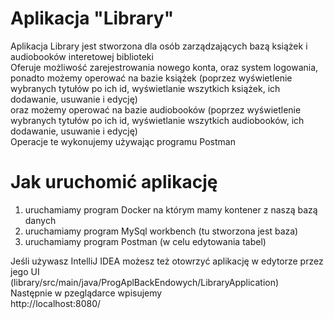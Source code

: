 # Aplikacja "Library"

Aplikacja Library jest stworzona dla osób zarządzających bazą książek i audiobooków interetowej biblioteki  
Oferuje możliwość zarejestrowania nowego konta, oraz system logowania,   
ponadto możemy operować na bazie książek (poprzez wyświetlenie wybranych tytułów po ich id, wyświetlanie wszytkich książek, ich dodawanie, usuwanie i edycję)  
oraz możemy operować na bazie audiobooków (poprzez wyświetlenie wybranych tytułów po ich id, wyświetlanie wszytkich audiobooków, ich dodawanie, usuwanie i edycję)   
Operacje te wykonujemy używając programu Postman

# Jak uruchomić aplikację


1. uruchamiamy program Docker na którym mamy kontener z naszą bazą danych   
2. uruchamiamy program MySql workbench (tu stworzona jest baza)   
3. uruchamiamy program Postman (w celu edytowania tabel)


Jeśli używasz IntelliJ IDEA możesz też otowrzyć aplikację w edytorze przez jego UI    
(library/src/main/java/ProgAplBackEndowych/LibraryApplication)   
Następnie w pzeglądarce wpisujemy   
http://localhost:8080/



